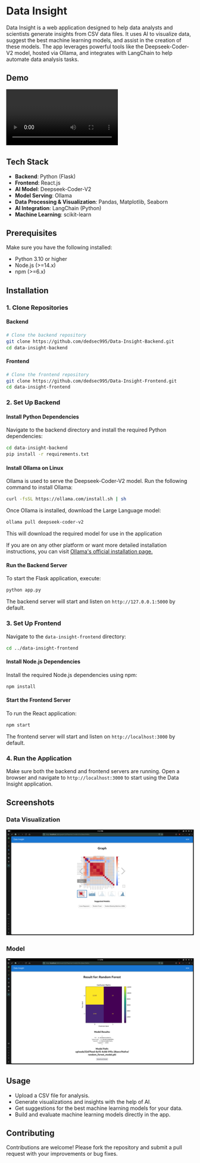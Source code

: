 # Data Insight

Data Insight is a web application designed to help data analysts and scientists generate insights from CSV data files. It uses AI to visualize data, suggest the best machine learning models, and assist in the creation of these models. The app leverages powerful tools like the Deepseek-Coder-V2 model, hosted via Ollama, and integrates with LangChain to help automate data analysis tasks.

## Demo
![Data Insight Demo](assets/demo.mp4)

## Tech Stack
- **Backend**: Python (Flask)
- **Frontend**: React.js
- **AI Model**: Deepseek-Coder-V2
- **Model Serving**: Ollama
- **Data Processing & Visualization**: Pandas, Matplotlib, Seaborn
- **AI Integration**: LangChain (Python)
- **Machine Learning**: scikit-learn

## Prerequisites
Make sure you have the following installed:

- Python 3.10 or higher
- Node.js (>=14.x)
- npm (>=6.x)

## Installation

### 1. Clone Repositories

#### Backend
```bash
# Clone the backend repository
git clone https://github.com/dedsec995/Data-Insight-Backend.git
cd data-insight-backend
```

#### Frontend
```bash
# Clone the frontend repository
git clone https://github.com/dedsec995/Data-Insight-Frontend.git
cd data-insight-frontend
```

### 2. Set Up Backend

#### Install Python Dependencies
Navigate to the backend directory and install the required Python dependencies:

```bash
cd data-insight-backend
pip install -r requirements.txt
```

#### Install Ollama on Linux
Ollama is used to serve the Deepseek-Coder-V2 model. Run the following command to install Ollama:

```bash
curl -fsSL https://ollama.com/install.sh | sh
```

Once Ollama is installed, download the Large Language model:

```bash
ollama pull deepseek-coder-v2
```
This will download the required model for use in the application

If you are on any other platform or want more detailed installation instructions, you can visit [Ollama's official installation page.](https://ollama.com/)

#### Run the Backend Server
To start the Flask application, execute:

```bash
python app.py
```

The backend server will start and listen on `http://127.0.0.1:5000` by default.

### 3. Set Up Frontend

Navigate to the `data-insight-frontend` directory:

```bash
cd ../data-insight-frontend
```

#### Install Node.js Dependencies
Install the required Node.js dependencies using npm:

```bash
npm install
```

#### Start the Frontend Server
To run the React application:

```bash
npm start
```

The frontend server will start and listen on `http://localhost:3000` by default.

### 4. Run the Application
Make sure both the backend and frontend servers are running. Open a browser and navigate to `http://localhost:3000` to start using the Data Insight application.

## Screenshots
### Data Visualization
![Data Visualization](assets/graph.png)

### Model
![Result](assets/result.png)


## Usage
- Upload a CSV file for analysis.
- Generate visualizations and insights with the help of AI.
- Get suggestions for the best machine learning models for your data.
- Build and evaluate machine learning models directly in the app.

## Contributing
Contributions are welcome! Please fork the repository and submit a pull request with your improvements or bug fixes.



